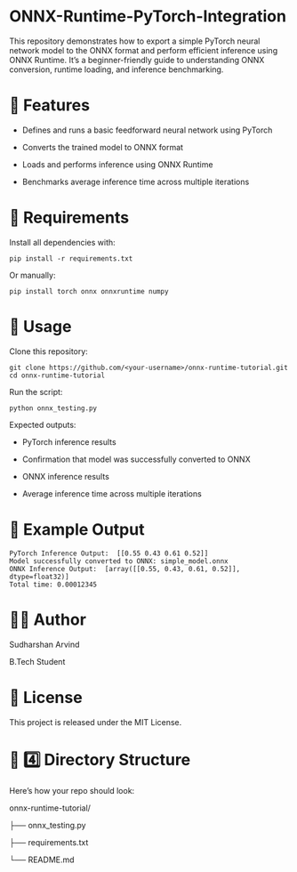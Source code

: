 # ONNX-Runtime-PyTorch-Integration
This repository demonstrates how to export a simple PyTorch neural network model to the ONNX format and perform efficient inference using ONNX Runtime.
It’s a beginner-friendly guide to understanding ONNX conversion, runtime loading, and inference benchmarking.

# 🚀 Features

* Defines and runs a basic feedforward neural network using PyTorch

* Converts the trained model to ONNX format

* Loads and performs inference using ONNX Runtime

* Benchmarks average inference time across multiple iterations


# 🧰 Requirements

Install all dependencies with:

```
pip install -r requirements.txt
```

Or manually:
```
pip install torch onnx onnxruntime numpy
```

# 📘 Usage

Clone this repository:
```
git clone https://github.com/<your-username>/onnx-runtime-tutorial.git
cd onnx-runtime-tutorial
```
Run the script:
```
python onnx_testing.py
```
Expected outputs:

* PyTorch inference results

* Confirmation that model was successfully converted to ONNX

* ONNX inference results

* Average inference time across multiple iterations

# 🧩 Example Output
```
PyTorch Inference Output:  [[0.55 0.43 0.61 0.52]]
Model successfully converted to ONNX: simple_model.onnx
ONNX Inference Output:  [array([[0.55, 0.43, 0.61, 0.52]], dtype=float32)]
Total time: 0.00012345
```

# 🧑‍💻 Author

Sudharshan Arvind

B.Tech Student

# 📜 License

This project is released under the MIT License.


# 🧩 4️⃣ Directory Structure

Here’s how your repo should look:

onnx-runtime-tutorial/

├── onnx_testing.py

├── requirements.txt

└── README.md

